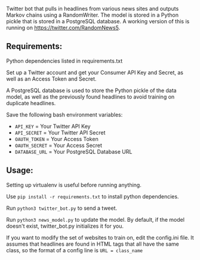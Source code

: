 Twitter bot that pulls in headlines from various news sites and outputs Markov chains using a RandomWriter. The model is stored in a Python pickle that is stored in a PostgreSQL database. A working version of this is running on https://twitter.com/RandomNews5.

Requirements:
------------
Python dependencies listed in requirements.txt

Set up a Twitter account and get your Consumer API Key and Secret, as well as an Access Token and Secret.

A PostgreSQL database is used to store the Python pickle of the data model, as well as the previously found headlines to avoid training on duplicate headlines.

Save the following bash environment variables:

* `API_KEY` = Your Twitter API Key
* `API_SECRET` = Your Twitter API Secret
* `OAUTH_TOKEN` = Your Access Token
* `OAUTH_SECRET` = Your Access Secret
* `DATABASE_URL` = Your PostgreSQL Database URL

Usage:
------
Setting up virtualenv is useful before running anything.
    
Use `pip install -r requirements.txt` to install python dependencies.

Run `python3 twitter_bot.py` to send a tweet.

Run `python3 news_model.py` to update the model. By default, if the model doesn't exist, twitter_bot.py initializes it for you.

If you want to modify the set of websites to train on, edit the config.ini file. It assumes that headlines are found in HTML tags that all have the same class, so the format of a config line is
`URL = class_name`
